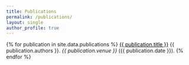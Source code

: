 ```yaml
---
title: Publications
permalink: /publications/
layout: single
author_profile: true
---
```


{% for publication in site.data.publications %}
  <a href="{{ publication.url }}" style="text-decoration: underline; color: black;">{{ publication.title }}</a>
  {{ publication.authors }}. <i>{{ publication.venue }}</i> ({{ publication.date }}).
{% endfor %}




